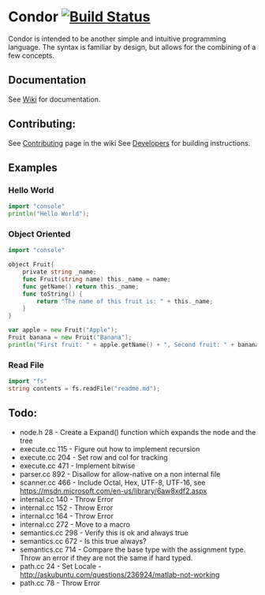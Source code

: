 <!-- ![Condor Title](https://github.com/CondorLang/Condor/blob/master/Condor%20Title.png) -->
# Condor [![Build Status][travis-image]][travis-url]

Condor is intended to be another simple and intuitive programming language. The syntax is familiar by design, but allows for the combining of a few concepts.

Documentation
-------------
See [Wiki](https://github.com/CondorLang/Condor/wiki) for documentation.

Contributing:
-------------
See [Contributing](https://github.com/CondorLang/Condor/wiki/Contributing) page in the wiki
See [Developers](https://github.com/CondorLang/Condor/wiki#developers) for building instructions.

[travis-url]: https://travis-ci.org/CondorLang/Condor/
[travis-image]: https://img.shields.io/travis/CondorLang/Condor/master.svg?style=flat

Examples
--------
### Hello World
```go
import "console"
println("Hello World");
```
### Object Oriented
```go
import "console"

object Fruit{
	private string _name;
	func Fruit(string name) this._name = name;
	func getName() return this._name;
	func toString() {
		return "The name of this fruit is: " + this._name;
	}
}

var apple = new Fruit("Apple");
Fruit banana = new Fruit("Banana");
println("First fruit: " + apple.getName() + ", Second fruit: " + banana.getName());
```
### Read File
```go
import "fs"
string contents = fs.readFile("readme.md");
```

Todo:
------
 - node.h 28 - Create a Expand() function which expands the node and the tree
 - execute.cc 115 - Figure out how to implement recursion
 - execute.cc 204 - Set row and col for tracking
 - execute.cc 471 - Implement bitwise
 - parser.cc 892 - Disallow for allow-native on a non internal file
 - scanner.cc 466 - Include Octal, Hex, UTF-8, UTF-16, see https://msdn.microsoft.com/en-us/library/6aw8xdf2.aspx
 - internal.cc 140 - Throw Error
 - internal.cc 152 - Throw Error
 - internal.cc 164 - Throw Error
 - internal.cc 272 - Move to a macro
 - semantics.cc 298 - Verify this is ok and always true
 - semantics.cc 672 - Is this true always?
 - semantics.cc 714 - Compare the base type with the assignment type. Throw an error if they are not the same if hard typed.
 - path.cc 24 - Set Locale - http://askubuntu.com/questions/236924/matlab-not-working
 - path.cc 78 - Throw Error